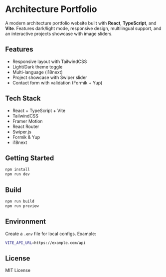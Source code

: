 # Architecture Portfolio

A modern architecture portfolio website built with **React**, **TypeScript**, and **Vite**. Features dark/light mode, responsive design, multilingual support, and an interactive projects showcase with image sliders.

## Features

* Responsive layout with TailwindCSS
* Light/Dark theme toggle
* Multi-language (i18next)
* Project showcase with Swiper slider
* Contact form with validation (Formik + Yup)

## Tech Stack

* React + TypeScript + Vite
* TailwindCSS
* Framer Motion
* React Router
* Swiper.js
* Formik & Yup
* i18next

## Getting Started

```bash
npm install
npm run dev
```

## Build

```bash
npm run build
npm run preview
```

## Environment

Create a `.env` file for local configs. Example:

```bash
VITE_API_URL=https://example.com/api
```

## License

MIT License
